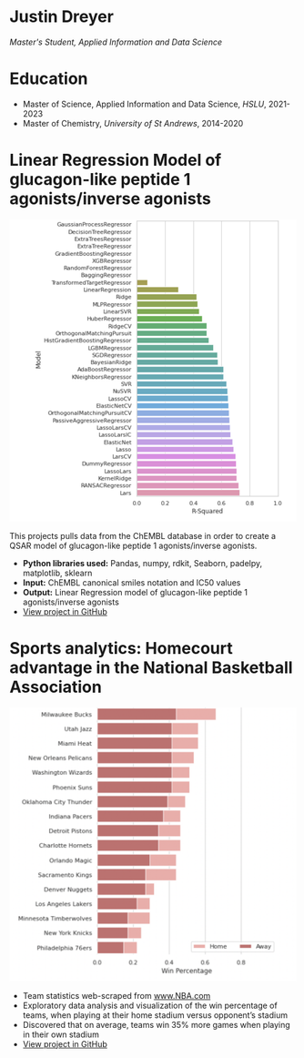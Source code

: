 # Justin Dreyer
*Master's Student, Applied Information and Data Science*

# Education
* Master of Science, Applied Information and Data Science, *HSLU*, 2021-2023
* Master of Chemistry, *University of St Andrews*, 2014-2020

# Linear Regression Model of **glucagon-like peptide 1** agonists/inverse agonists
![alt text](model_comparisons.png)

  
This projects pulls data from the ChEMBL database in order to create a QSAR model of glucagon-like peptide 1 agonists/inverse agonists.
* **Python libraries used:** Pandas, numpy, rdkit, Seaborn, padelpy, matplotlib, sklearn
* **Input:** ChEMBL canonical smiles notation and IC50 values
* **Output:** Linear Regression model of glucagon-like peptide 1 agonists/inverse agonists
* [View project in GitHub](https://github.com/JustinDreyer/Projects/blob/main/Glucagon_like_peptide_1_Regression_Model.ipynb)

# Sports analytics: Homecourt advantage in the National Basketball Association
![alt text](NBA_Win%.png)

* Team statistics web-scraped from www.NBA.com 
* Exploratory data analysis and visualization of the win percentage of teams, when playing at their home stadium versus opponent’s stadium
* Discovered that on average, teams win 35% more games when playing in their own stadium
* [View project in GitHub](https://github.com/JustinDreyer/Projects/blob/main/NBA_Homecourt_Advantage.ipynb)


